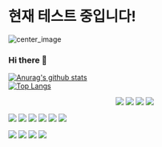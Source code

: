 # 현재 테스트 중입니다!
![center_image](https://user-images.githubusercontent.com/62188180/105588933-ff250c00-5dd4-11eb-8ed4-ccf7e424b1ed.png)   
### Hi there 👋
[![Anurag's github stats](https://github-readme-stats.vercel.app/api?username=Ani-Gil)](https://github.com/anuraghazra/github-readme-stats)   
[![Top Langs](https://github-readme-stats.vercel.app/api/top-langs/?username=Ani-Gil&layout=compact)](https://github.com/anuraghazra/github-readme-stats)   

<p align="center">
  <img src="https://img.shields.io/badge/Amazon_AWS-232F3E?style=flat-square&logo=Amazon AWS&logoColor=white"/>
  <img src="https://img.shields.io/badge/VMware-607078?style=flat-square&logo=VMware&logoColor=white"/>
  <img src="https://img.shields.io/badge/Visual Studio Code-007ACC?style=flat-square&logo=Visual Studio Code&logoColor=white"/>
  <img src="https://img.shields.io/badge/Cisco-1BA0D7?style=flat-square&logo=Cisco&logoColor=white"/>
</p>
<p>
  <img src="https://img.shields.io/badge/Debian-A81D33?style=flat-square&logo=Debian&logoColor=white"/>
  <img src="https://img.shields.io/badge/CentOS-262577?style=flat-square&logo=CentOS&logoColor=white"/>
  <img src="https://img.shields.io/badge/Ubuntu-E95420?style=flat-square&logo=Ubuntu&logoColor=white"/>
  <img src="https://img.shields.io/badge/Kali Linux-557C94?style=flat-square&logo=Kali Linux&logoColor=white"/>
  <img src="https://img.shields.io/badge/Arch Linux-1793D1?style=flat-square&logo=Arch Linux&logoColor=white"/>
  <img src="https://img.shields.io/badge/MX Linux-000000?style=flat-square&logo=MX Linux&logoColor=white"/>
</p>
<p>
  <img src="https://img.shields.io/badge/Python-3766AB?style=flat-square&logo=Python&logoColor=white"/>
  <img src="https://img.shields.io/badge/C-A8B9CC?style=flat-square&logo=C&logoColor=white"/>
  <img src="https://img.shields.io/badge/C++-00599C?style=flat-square&logo=C++&logoColor=white"/>
  <img src="https://img.shields.io/badge/HTML5-E34F26?style=flat-square&logo=HTML5&logoColor=white"/>
</p>
</p>
